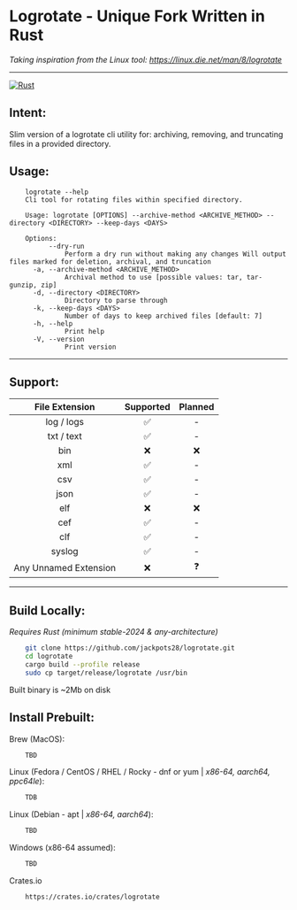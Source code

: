 # Logrotate - Unique Fork Written in Rust

_Taking inspiration from the Linux tool:
https://linux.die.net/man/8/logrotate_

---

[![Rust](https://img.shields.io/badge/rust-%23000000.svg?style=for-the-badge&logo=rust&logoColor=white)](https://www.rust-lang.org/)

## Intent:

Slim version of a logrotate cli utility for: 
archiving, removing, and truncating files in a provided directory.

## Usage:

```
    logrotate --help
    Cli tool for rotating files within specified directory.
    
    Usage: logrotate [OPTIONS] --archive-method <ARCHIVE_METHOD> --directory <DIRECTORY> --keep-days <DAYS>
    
    Options:
          --dry-run
              Perform a dry run without making any changes Will output files marked for deletion, archival, and truncation
      -a, --archive-method <ARCHIVE_METHOD>
              Archival method to use [possible values: tar, tar-gunzip, zip]
      -d, --directory <DIRECTORY>
              Directory to parse through
      -k, --keep-days <DAYS>
              Number of days to keep archived files [default: 7]
      -h, --help
              Print help
      -V, --version
              Print version
```

---

## Support:

|    File Extension     | Supported | Planned |
|:---------------------:|:---------:|:-------:|
|      log / logs       |     ✅     |    -    |
|      txt / text       |     ✅     |    -    |
|          bin          |     ❌     |    ❌    |
|          xml          |     ✅     |    -    |
|          csv          |     ✅     |    -    |
|         json          |     ✅     |    -    |
|          elf          |     ❌     |    ❌    |
|          cef          |     ✅     |    -    |
|          clf          |     ✅     |    -    |
|        syslog         |     ✅      |    -    |
| Any Unnamed Extension |     ❌     |    ❓    |

---

## Build Locally:

_Requires Rust (minimum stable-2024 & any-architecture)_

```bash
    git clone https://github.com/jackpots28/logrotate.git
    cd logrotate
    cargo build --profile release
    sudo cp target/release/logrotate /usr/bin
```

Built binary is ~2Mb on disk

## Install Prebuilt:

Brew (MacOS):
```bash
    TBD
```

Linux (Fedora / CentOS / RHEL / Rocky - dnf or yum | *x86-64, aarch64, ppc64le*):
```bash
    TDB
```

Linux (Debian - apt | *x86-64, aarch64*):
```bash
    TBD
```

Windows (x86-64 assumed):
```bash
    TBD
```

Crates.io
```bash
    https://crates.io/crates/logrotate
```